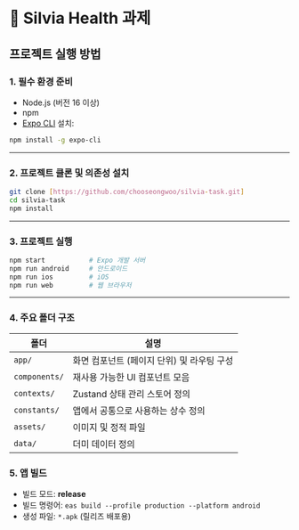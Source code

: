 # 👋 Silvia Health 과제

## 프로젝트 실행 방법

### 1. 필수 환경 준비

- Node.js (버전 16 이상)
- npm
- [Expo CLI](https://docs.expo.dev/get-started/installation/) 설치:

```bash
npm install -g expo-cli
```

---

### 2. 프로젝트 클론 및 의존성 설치

```bash
git clone [https://github.com/chooseongwoo/silvia-task.git]
cd silvia-task
npm install
```

---

### 3. 프로젝트 실행

```bash
npm start           # Expo 개발 서버
npm run android     # 안드로이드
npm run ios         # iOS
npm run web         # 웹 브라우저
```
---

### 4. 주요 폴더 구조

| 폴더          | 설명                                       |
| ------------- | ------------------------------------------ |
| `app/`        | 화면 컴포넌트 (페이지 단위) 및 라우팅 구성 |
| `components/` | 재사용 가능한 UI 컴포넌트 모음             |
| `contexts/`   | Zustand 상태 관리 스토어 정의              |
| `constants/`  | 앱에서 공통으로 사용하는 상수 정의         |
| `assets/`     | 이미지 및 정적 파일                        |
| `data/`       | 더미 데이터 정의                       |

### 5. 앱 빌드
- 빌드 모드: **release**
- 빌드 명령어: `eas build --profile production --platform android`
- 생성 파일: `*.apk` (릴리즈 배포용)